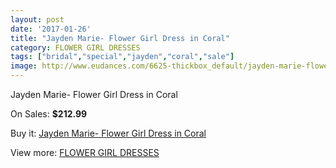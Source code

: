 ```yaml
---
layout: post
date: '2017-01-26'
title: "Jayden Marie- Flower Girl Dress in Coral"
category: FLOWER GIRL DRESSES
tags: ["bridal","special","jayden","coral","sale"]
image: http://www.eudances.com/6625-thickbox_default/jayden-marie-flower-girl-dress-in-coral.jpg
---
```

Jayden Marie- Flower Girl Dress in Coral

On Sales: **$212.99**
<a href="https://www.eudances.com/en/flower-girl-dresses/2437-jayden-marie-flower-girl-dress-in-coral.html"><amp-img layout="responsive" width="600" height="600" src="//www.eudances.com/6625-thickbox_default/jayden-marie-flower-girl-dress-in-coral.jpg" alt="Jayden Marie- Flower Girl Dress in Coral 0" /></a>

Buy it: [Jayden Marie- Flower Girl Dress in Coral](https://www.eudances.com/en/flower-girl-dresses/2437-jayden-marie-flower-girl-dress-in-coral.html "Jayden Marie- Flower Girl Dress in Coral")

View more: [FLOWER GIRL DRESSES](https://www.eudances.com/en/30-flower-girl-dresses "FLOWER GIRL DRESSES")